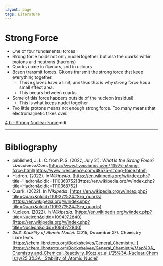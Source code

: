 ```yaml
---
layout: page
tags: Literature 
---
```


# Strong Force

- One of four fundamental forces
- Strong force holds not only nuclei together, but also the quarks within protons and neutrons (hadrons)
- Quarks come in flavours, and in colours
- Boson transmit forces. Gluons transmit the strong force that keep everything together.
	- These gluons have a limit, and thus that is why strong force has a small effect area.
	- This occurs between quarks
- Some of this force happens outside of the nucleon (residual)
	- This is what keeps nuclei together
- Too little protons means not enough strong force. Too many means that electromagnetic takes over.

[4,b - Strong Nuclear Force](4,b%20-%20Strong%20Nuclear%20Force.md)md)

---

# Bibliography

- published, J. L. C. from P. S. (2022, July 21). _What Is the Strong Force?_ Livescience.Com. [https://www.livescience.com/48575-strong-force.html](https://www.livescience.com/48575-strong-force.html)
- Hadron. (2022). In _Wikipedia_. [https://en.wikipedia.org/w/index.php?title=Hadron&oldid=1110368752](https://en.wikipedia.org/w/index.php?title=Hadron&oldid=1110368752)
- Quark. (2022). In _Wikipedia_. [https://en.wikipedia.org/w/index.php?title=Quark&oldid=1109372524#Sea_quarks](https://en.wikipedia.org/w/index.php?title=Quark&oldid=1109372524#Sea_quarks)
- Nucleon. (2022). In _Wikipedia_. [https://en.wikipedia.org/w/index.php?title=Nucleon&oldid=1094972840](https://en.wikipedia.org/w/index.php?title=Nucleon&oldid=1094972840)
- _25.3: Stability of Atomic Nuclei_. (2015, December 27). Chemistry LibreTexts. [https://chem.libretexts.org/Bookshelves/General_Chemistry…](https://chem.libretexts.org/Bookshelves/General_Chemistry/Map%3A_Chemistry_and_Chemical_Reactivity_(Kotz_et_al.)/25%3A_Nuclear_Chemistry/25.3%3A__Stability_of_Atomic_Nuclei)